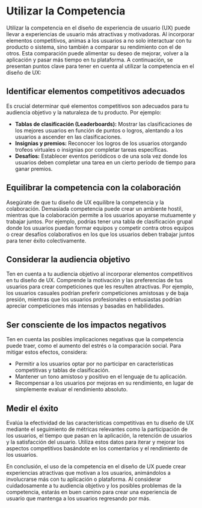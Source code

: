 # Utilizar la Competencia

Utilizar la competencia en el diseño de experiencia de usuario (UX) puede llevar a experiencias de usuario más atractivas y motivadoras. Al incorporar elementos competitivos, animas a los usuarios a no solo interactuar con tu producto o sistema, sino también a comparar su rendimiento con el de otros. Esta comparación puede alimentar su deseo de mejorar, volver a la aplicación y pasar más tiempo en tu plataforma. A continuación, se presentan puntos clave para tener en cuenta al utilizar la competencia en el diseño de UX:

## Identificar elementos competitivos adecuados

Es crucial determinar qué elementos competitivos son adecuados para tu audiencia objetivo y la naturaleza de tu producto. Por ejemplo:

- **Tablas de clasificación (Leaderboards):** Mostrar las clasificaciones de los mejores usuarios en función de puntos o logros, alentando a los usuarios a ascender en las clasificaciones.
- **Insignias y premios:** Reconocer los logros de los usuarios otorgando trofeos virtuales o insignias por completar tareas específicas.
- **Desafíos:** Establecer eventos periódicos o de una sola vez donde los usuarios deben completar una tarea en un cierto período de tiempo para ganar premios.

## Equilibrar la competencia con la colaboración

Asegúrate de que tu diseño de UX equilibre la competencia y la colaboración. Demasiada competencia puede crear un ambiente hostil, mientras que la colaboración permite a los usuarios apoyarse mutuamente y trabajar juntos. Por ejemplo, podrías tener una tabla de clasificación grupal donde los usuarios puedan formar equipos y competir contra otros equipos o crear desafíos colaborativos en los que los usuarios deben trabajar juntos para tener éxito colectivamente.

## Considerar la audiencia objetivo

Ten en cuenta a tu audiencia objetivo al incorporar elementos competitivos en tu diseño de UX. Comprende la motivación y las preferencias de tus usuarios para crear competiciones que les resulten atractivas. Por ejemplo, los usuarios casuales podrían preferir competiciones amistosas y de baja presión, mientras que los usuarios profesionales o entusiastas podrían apreciar competiciones más intensas y basadas en habilidades.

## Ser consciente de los impactos negativos

Ten en cuenta las posibles implicaciones negativas que la competencia puede traer, como el aumento del estrés o la comparación social. Para mitigar estos efectos, considera:

- Permitir a los usuarios optar por no participar en características competitivas y tablas de clasificación.
- Mantener un tono amistoso y positivo en el lenguaje de tu aplicación.
- Recompensar a los usuarios por mejoras en su rendimiento, en lugar de simplemente evaluar el rendimiento absoluto.

## Medir el éxito

Evalúa la efectividad de las características competitivas en tu diseño de UX mediante el seguimiento de métricas relevantes como la participación de los usuarios, el tiempo que pasan en la aplicación, la retención de usuarios y la satisfacción del usuario. Utiliza estos datos para iterar y mejorar los aspectos competitivos basándote en los comentarios y el rendimiento de los usuarios.

En conclusión, el uso de la competencia en el diseño de UX puede crear experiencias atractivas que motivan a los usuarios, animándolos a involucrarse más con tu aplicación o plataforma. Al considerar cuidadosamente a tu audiencia objetivo y los posibles problemas de la competencia, estarás en buen camino para crear una experiencia de usuario que mantenga a los usuarios regresando por más.
